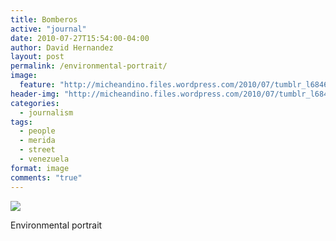 ```yaml
---
title: Bomberos
active: "journal"
date: 2010-07-27T15:54:00-04:00
author: David Hernandez
layout: post
permalink: /environmental-portrait/
image:
  feature: "http://micheandino.files.wordpress.com/2010/07/tumblr_l68466l1vu1qzqummo1_r2_1280.jpg"
header-img: "http://micheandino.files.wordpress.com/2010/07/tumblr_l68466l1vu1qzqummo1_r2_1280.jpg"
categories:
  - journalism
tags:
  - people
  - merida
  - street
  - venezuela
format: image
comments: "true"
---
```

<a href="http://micheandino.files.wordpress.com/2010/07/tumblr_l68466l1vu1qzqummo1_r2_1280.jpg" class="popup"  title="Bomberos" data-caption="© 2010 by David Hernández">
<img src="http://micheandino.files.wordpress.com/2010/07/tumblr_l68466l1vu1qzqummo1_r2_1280.jpg"></a>

Environmental portrait
